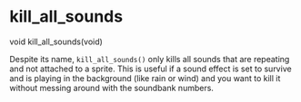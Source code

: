 # kill_all_sounds

<Prototype>void kill_all_sounds(void)</Prototype>

Despite its name, `kill_all_sounds()` only kills all sounds that are repeating and not attached to a sprite. This is useful if a sound effect is set to survive and is playing in the background (like rain or wind) and you want to kill it without messing around with the soundbank numbers.

